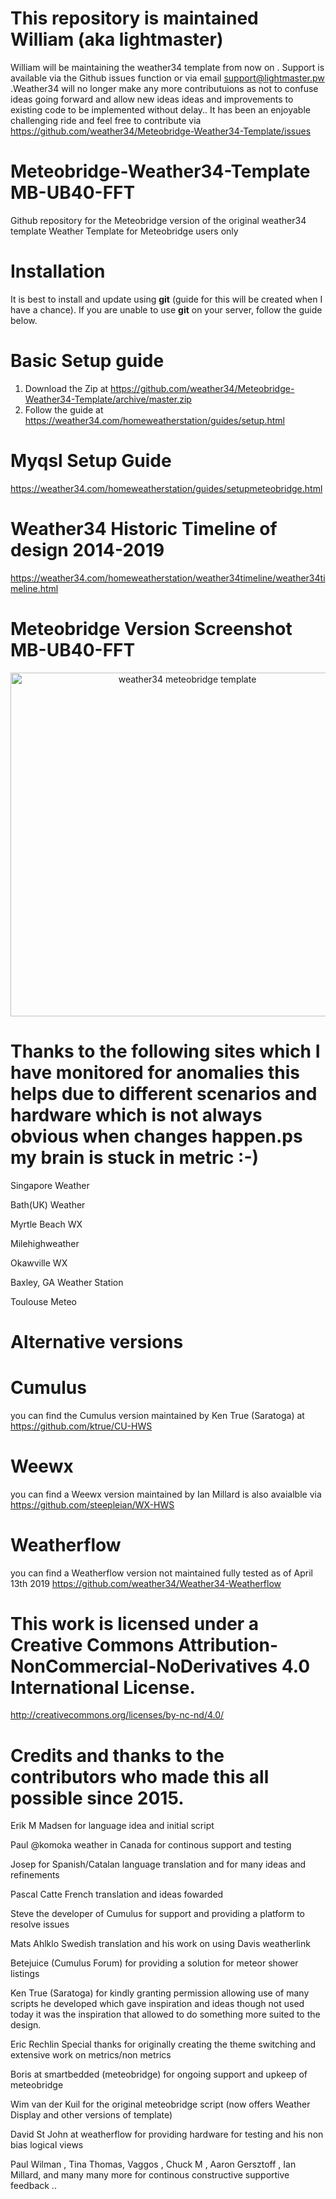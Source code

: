 # This repository is maintained William (aka lightmaster)

William will be maintaining the weather34 template from now on .
Support is available via the Github issues function or via email support@lightmaster.pw
.Weather34 will no longer make any more contributuions as not to confuse ideas going forward and allow
new ideas ideas and improvements to existing code to be implemented without delay..
It has been an enjoyable challenging ride and feel free to contribute via 
https://github.com/weather34/Meteobridge-Weather34-Template/issues

# Meteobridge-Weather34-Template MB-UB40-FFT
Github repository for the Meteobridge version of the original weather34 template 
Weather Template for Meteobridge users only 

# Installation
It is best to install and update using **git** (guide for this will be created when I have a chance). If you are unable to use **git** on your server, follow the guide below.

# Basic Setup guide 
 1. Download the Zip at https://github.com/weather34/Meteobridge-Weather34-Template/archive/master.zip
 1. Follow the guide at https://weather34.com/homeweatherstation/guides/setup.html

# Myqsl Setup Guide 
https://weather34.com/homeweatherstation/guides/setupmeteobridge.html

# Weather34 Historic Timeline of design 2014-2019 
https://weather34.com/homeweatherstation/weather34timeline/weather34timeline.html

# Meteobridge Version Screenshot MB-UB40-FFT
<p align="center">
  <img src="https://res.cloudinary.com/brian-underdown/image/upload/v1553679424/weather34_meteobridge2019_bzq4sa.png" width="550" title="weather34 meteobridge template ">
 
</p>

# Thanks to the following sites which I have monitored for anomalies this helps due to different scenarios and hardware which is not always obvious when changes happen.ps my brain is stuck in metric :-)

Singapore Weather

Bath(UK) Weather

Myrtle Beach WX

Milehighweather

Okawville WX

Baxley, GA Weather Station

Toulouse Meteo


# Alternative versions 

# Cumulus
you can find the Cumulus version maintained by Ken True (Saratoga) at 
https://github.com/ktrue/CU-HWS

# Weewx
you can find a Weewx version maintained by Ian Millard is also avaialble via 
https://github.com/steepleian/WX-HWS

# Weatherflow
you can find a Weatherflow version not maintained fully tested as of April 13th 2019 
https://github.com/weather34/Weather34-Weatherflow


# This work is licensed under a Creative Commons Attribution-NonCommercial-NoDerivatives 4.0 International License.
http://creativecommons.org/licenses/by-nc-nd/4.0/

# Credits and thanks to the contributors who made this all possible since 2015.

 Erik M Madsen for language idea and initial script
 
 Paul @komoka weather in Canada for continous support and testing 
 
 Josep for Spanish/Catalan language translation and for many ideas and refinements
 
 Pascal Catte French translation and ideas fowarded 
 
 Steve the developer of Cumulus for support and providing a platform to resolve issues 
 
 Mats Ahlklo Swedish translation and his work on using Davis weatherlink 
 
 Betejuice (Cumulus Forum) for providing a solution for meteor shower listings 
 
 Ken True (Saratoga) for kindly granting permission allowing use of many scripts he developed which gave inspiration and ideas  though not used today it was the inspiration that allowed to do something more suited to the design. 
 
 Eric Rechlin Special thanks for originally creating the theme switching and extensive work on metrics/non metrics
 
 Boris at smartbedded (meteobridge) for ongoing support and upkeep of meteobridge 
 
 Wim van der Kuil for the original meteobridge script (now offers Weather Display and other versions of template)
 
 David St John at weatherflow for providing hardware for testing and his non bias logical views 
 
 Paul Wilman , Tina Thomas, Vaggos , Chuck M , Aaron Gersztoff , Ian Millard, and many many more for continous constructive supportive feedback .. 
